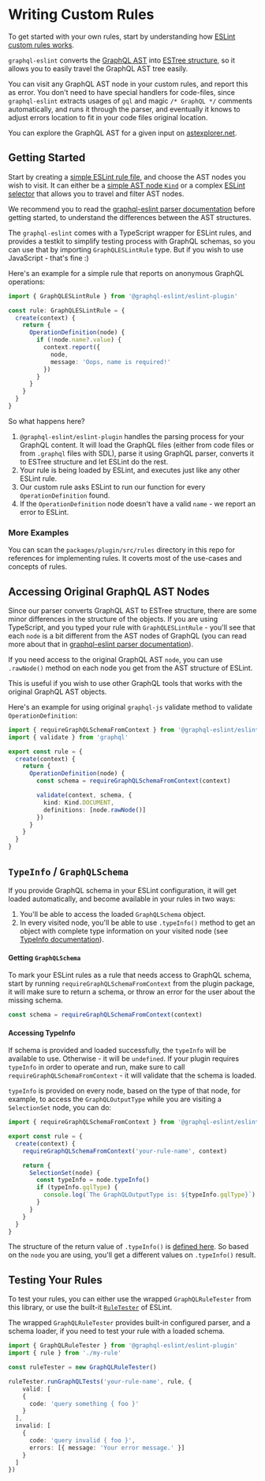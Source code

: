 # Writing Custom Rules

To get started with your own rules, start by understanding how
[ESLint custom rules works](https://eslint.org/docs/developer-guide/working-with-rules).

`graphql-eslint` converts the [GraphQL AST](https://graphql.org/graphql-js/language) into
[ESTree structure](https://github.com/estree/estree), so it allows you to easily travel the GraphQL
AST tree easily.

You can visit any GraphQL AST node in your custom rules, and report this as error. You don't need to
have special handlers for code-files, since `graphql-eslint` extracts usages of `gql` and magic
`/* GraphQL */` comments automatically, and runs it through the parser, and eventually it knows to
adjust errors location to fit in your code files original location.

You can explore the GraphQL AST for a given input on
[astexplorer.net](https://astexplorer.net/#/gist/e72aaccc1e57cbba41659d73cabbf75c/f10ee29317a31ff8012a21762a382c4a03c34d40).

## Getting Started

Start by creating a
[simple ESLint rule file](https://eslint.org/docs/developer-guide/working-with-rules), and choose
the AST nodes you wish to visit. It can either be a
[simple AST node `Kind`](https://github.com/graphql/graphql-js/blob/master/src/language/kinds.d.ts)
or a complex [ESLint selector](https://eslint.org/docs/developer-guide/selectors) that allows you to
travel and filter AST nodes.

We recommend you to read the [graphql-eslint parser documentation](parser.md) before getting
started, to understand the differences between the AST structures.

The `graphql-eslint` comes with a TypeScript wrapper for ESLint rules, and provides a testkit to
simplify testing process with GraphQL schemas, so you can use that by importing `GraphQLESLintRule`
type. But if you wish to use JavaScript - that's fine :)

Here's an example for a simple rule that reports on anonymous GraphQL operations:

```ts filename="your-rule-name.ts"
import { GraphQLESLintRule } from '@graphql-eslint/eslint-plugin'

const rule: GraphQLESLintRule = {
  create(context) {
    return {
      OperationDefinition(node) {
        if (!node.name?.value) {
          context.report({
            node,
            message: 'Oops, name is required!'
          })
        }
      }
    }
  }
}
```

So what happens here?

1. `@graphql-eslint/eslint-plugin` handles the parsing process for your GraphQL content. It will
   load the GraphQL files (either from code files or from `.graphql` files with SDL), parse it using
   GraphQL parser, converts it to ESTree structure and let ESLint do the rest.
1. Your rule is being loaded by ESLint, and executes just like any other ESLint rule.
1. Our custom rule asks ESLint to run our function for every `OperationDefinition` found.
1. If the `OperationDefinition` node doesn't have a valid `name` - we report an error to ESLint.

### More Examples

You can scan the `packages/plugin/src/rules` directory in this repo for references for implementing
rules. It coverts most of the use-cases and concepts of rules.

## Accessing Original GraphQL AST Nodes

Since our parser converts GraphQL AST to ESTree structure, there are some minor differences in the
structure of the objects. If you are using TypeScript, and you typed your rule with
`GraphQLESLintRule` - you'll see that each `node` is a bit different from the AST nodes of GraphQL
(you can read more about that in [graphql-eslint parser documentation](parser.md)).

If you need access to the original GraphQL AST `node`, you can use `.rawNode()` method on each node
you get from the AST structure of ESLint.

This is useful if you wish to use other GraphQL tools that works with the original GraphQL AST
objects.

Here's an example for using original `graphql-js` validate method to validate `OperationDefinition`:

```ts filename="your-rule-name.ts"
import { requireGraphQLSchemaFromContext } from '@graphql-eslint/eslint-plugin'
import { validate } from 'graphql'

export const rule = {
  create(context) {
    return {
      OperationDefinition(node) {
        const schema = requireGraphQLSchemaFromContext(context)

        validate(context, schema, {
          kind: Kind.DOCUMENT,
          definitions: [node.rawNode()]
        })
      }
    }
  }
}
```

## `TypeInfo` / `GraphQLSchema`

If you provide GraphQL schema in your ESLint configuration, it will get loaded automatically, and
become available in your rules in two ways:

1. You'll be able to access the loaded `GraphQLSchema` object.
2. In every visited node, you'll be able to use `.typeInfo()` method to get an object with complete
   type information on your visited node (see
   [TypeInfo documentation](https://graphql.org/graphql-js/utilities/#typeinfo)).

#### Getting `GraphQLSchema`

To mark your ESLint rules as a rule that needs access to GraphQL schema, start by running
`requireGraphQLSchemaFromContext` from the plugin package, it will make sure to return a schema, or
throw an error for the user about the missing schema.

```ts
const schema = requireGraphQLSchemaFromContext(context)
```

#### Accessing TypeInfo

If schema is provided and loaded successfully, the `typeInfo` will be available to use. Otherwise -
it will be `undefined`. If your plugin requires `typeInfo` in order to operate and run, make sure to
call `requireGraphQLSchemaFromContext` - it will validate that the schema is loaded.

`typeInfo` is provided on every node, based on the type of that node, for example, to access the
`GraphQLOutputType` while you are visiting a `SelectionSet` node, you can do:

```ts filename="your-rule-name.ts"
import { requireGraphQLSchemaFromContext } from '@graphql-eslint/eslint-plugin'

export const rule = {
  create(context) {
    requireGraphQLSchemaFromContext('your-rule-name', context)

    return {
      SelectionSet(node) {
        const typeInfo = node.typeInfo()
        if (typeInfo.gqlType) {
          console.log(`The GraphQLOutputType is: ${typeInfo.gqlType}`)
        }
      }
    }
  }
}
```

The structure of the return value of `.typeInfo()` is
[defined here](https://github.com/B2o5T/graphql-eslint/blob/master/packages/plugin/src/estree-converter/converter.ts#L32-L40). So based on the `node` you are using, you'll get a different values on `.typeInfo()` result.

## Testing Your Rules

To test your rules, you can either use the wrapped `GraphQLRuleTester` from this library, or use the
built-it [`RuleTester`](https://eslint.org/docs/developer-guide/working-with-rules#rule-unit-tests)
of ESLint.

The wrapped `GraphQLRuleTester` provides built-in configured parser, and a schema loader, if you
need to test your rule with a loaded schema.

```ts filename="your-rule-name.spec.ts"
import { GraphQLRuleTester } from '@graphql-eslint/eslint-plugin'
import { rule } from './my-rule'

const ruleTester = new GraphQLRuleTester()

ruleTester.runGraphQLTests('your-rule-name', rule, {
    valid: [
    {
      code: 'query something { foo }'
    }
  ],
  invalid: [
    {
      code: 'query invalid { foo }',
      errors: [{ message: 'Your error message.' }]
    }
  ]
})
```
